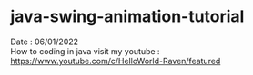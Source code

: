 # java-swing-animation-tutorial
Date : 06/01/2022<br/>
How to coding in java
visit my youtube : https://www.youtube.com/c/HelloWorld-Raven/featured
<br/><br/>
